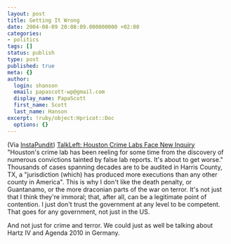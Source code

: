 ```yaml
---
layout: post
title: Getting It Wrong
date: 2004-08-09 20:08:09.000000000 +02:00
categories:
- politics
tags: []
status: publish
type: post
published: true
meta: {}
author:
  login: shanson
  email: papascott-wp@gmail.com
  display_name: PapaScott
  first_name: Scott
  last_name: Hanson
excerpt: !ruby/object:Hpricot::Doc
  options: {}
---
```

<p>(Via <a href="http://instapundit.com/archives/017091.php">InstaPundit</a>) <a href="http://talkleft.com/new_archives/007488.html#007488">TalkLeft: Houston Crime Labs Face New Inquiry</a> "Houston's crime lab has been reeling for some time from the discovery of numerous convictions tainted by false lab reports. It's about to get worse." Thousands of cases spanning decades are to be audited in Harris County, TX, a "jurisdiction (which) has produced more executions than any other county in America". This is why I don't like the death penalty, or Guantanamo, or the more draconian parts of the war on terror. It's not just that I think they're immoral; that, after all, can be a legitimate point of contention. I just don't trust the government at any level to be competent. That goes for any government, not just in the US.</p>
<p>And not just for crime and terror. We could just as well be talking about Hartz IV and Agenda 2010 in Germany.</p>
